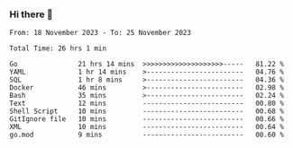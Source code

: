 ### Hi there 👋

<!--
**zhumeme/zhumeme** is a ✨ _special_ ✨ repository because its `README.md` (this file) appears on your GitHub profile.

Here are some ideas to get you started:

- 🔭 I’m currently working on ...
- 🌱 I’m currently learning ...
- 👯 I’m looking to collaborate on ...
- 🤔 I’m looking for help with ...
- 💬 Ask me about ...
- 📫 How to reach me: ...
- 😄 Pronouns: ...
- ⚡ Fun fact: ...
-->

<!--START_SECTION:waka-->

```all_time
From: 18 November 2023 - To: 25 November 2023

Total Time: 26 hrs 1 min

Go               21 hrs 14 mins  >>>>>>>>>>>>>>>>>>>>-----   81.22 %
YAML             1 hr 14 mins    >------------------------   04.76 %
SQL              1 hr 8 mins     >------------------------   04.36 %
Docker           46 mins         >------------------------   02.98 %
Bash             35 mins         >------------------------   02.24 %
Text             12 mins         -------------------------   00.80 %
Shell Script     10 mins         -------------------------   00.68 %
GitIgnore file   10 mins         -------------------------   00.66 %
XML              10 mins         -------------------------   00.64 %
go.mod           9 mins          -------------------------   00.60 %
```

<!--END_SECTION:waka-->
